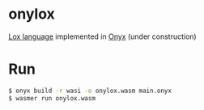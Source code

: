 # onylox
[Lox language](https://github.com/munificent/craftinginterpreters) implemented in [Onyx](https://onyxlang.io/) (under construction)

# Run

```bash
$ onyx build -r wasi -o onylox.wasm main.onyx
$ wasmer run onylox.wasm
```
